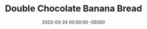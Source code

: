 ---
layout: post
title: "Double Chocolate Banana Bread"
date:   2023-03-24 00:00:00 -05000
categories: 
- Recipes
- Healthier Dessert
permalink: /recipes/double-chocolate-banana-bread
image: /assets/Food/Healthier Dessert/Choc Bread/choc-bread-cover.jpg
ing: chocbread-ing
facts: chocbread-facts
section1: Dry
start2: Banana, overripe
section2: Wet
start3: Sugar free chocolate chips
section3: Mix-ins
start4: 
section4: 
start5: 
section5: 
Prep: 10
Rest: 
Cook: 55
Source1: https://www.youtube.com/watch?v=4AaCp1rMbGo
Source2: 
whisk: https://s.samsungfood.com/ssERn
tags: 
- cocoa
- chocolate chip
- cocoa powder
- banana
- yogurt
- maple
- honey
- gluten free
- oats
- oat flour
- vic
Description: Banana bread is a great dessert for a crowd, and this healthy chocolate banana bread is a great way to still feel your best at sweets time. It's very similar to my blueberry muffins and breakfast banana bread recipes.  Check out my <a href="pbj-muffin">Peanut Butter and Jelly Muffins</a> and my <a href="banana-bread">Breakfast Banana Bread</a> for similar recipes
Instructions: 
- Preheat the oven to 350F, and line a bread pan with parchment paper. Spray the inside of the paper as well<br><br>

- Whisk together dry ingredients (oat flour, cornstarch, cocoa, baking soda, and salt) in a bowl<br><br>

- In a separate bowl, mash a banana. Add the rest of the wet ingredients (maple syrup, applesauce, yogurt, peanut butter, and egg) to the bowl and mix<br><br>

- Pour the dry ingredients into the wet, and combine.  Fold in the chocolate chips<br><br>

- Transfer the batter to the lined pan.  Cover with aluminum foil, and bake at 350F for about 50-60 minutes. A toothpick should come out clean, and the internal temperature will be around 200F.  You can also bake them as 32 mini muffins for 16 minutes<br><br>

- Let cool completely in the fridge for about an hour, then slice
---